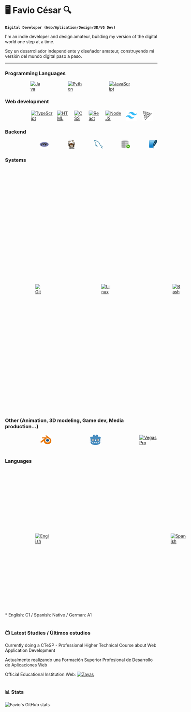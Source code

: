 # 🖥️ Favio César 🔍

**`Digital Developer (Web/Aplication/Design/3D/VG Dev)`**

I'm an indie developer and design amateur, building my version of the digital world one step at a time.

Soy un desarrollador independiente y diseñador amateur, construyendo mi versión del mundo digital paso a paso.

---

### Programming Languages

<div style="display: flex; justify-content: space-evenly; align-items: center;">
   ‎ ‎ ‎ ‎ ‎ ‎ ‎ ‎ ‎ ‎ ‎ ‎ ‎ ‎ ‎ ‎ ‎ ‎ ‎ ‎ ‎ ‎ ‎ ‎ ‎ ‎ ‎ ‎ ‎ ‎ ‎ 
   <a href="https://www.java.com" target="_blank">
      <img alt="Java" width="100px" src="https://cdn.jsdelivr.net/gh/devicons/devicon/icons/java/java-original.svg" />
   </a>
   ‎ ‎ ‎ ‎ ‎ ‎ ‎ ‎ ‎ ‎ ‎ ‎ ‎ ‎ ‎ ‎ ‎ ‎ ‎ ‎ ‎ ‎ ‎ ‎ ‎ ‎ ‎ ‎ ‎ ‎ ‎ ‎ ‎ 
   <a href="https://www.python.org" target="_blank">
      <img alt="Python" width="100px" src="https://cdn.jsdelivr.net/gh/devicons/devicon/icons/python/python-plain.svg" />
   </a>
   ‎ ‎ ‎ ‎ ‎ ‎ ‎ ‎ ‎ ‎ ‎ ‎ ‎ ‎ ‎ ‎ ‎ ‎ ‎ ‎ ‎ ‎ ‎ ‎ ‎ ‎ ‎ ‎ ‎ ‎ ‎ ‎ ‎
   <a href="https://developer.mozilla.org/en-US/docs/Web/JavaScript" target="_blank">
      <img alt="JavaScript" width="100px" src="https://cdn.jsdelivr.net/gh/devicons/devicon/icons/javascript/javascript-plain.svg" />
   </a>
   ‎ ‎ ‎ ‎ ‎ ‎ ‎ ‎ ‎ ‎ ‎ ‎ ‎ ‎ ‎ ‎ ‎ ‎ ‎ ‎ ‎ ‎ ‎ ‎ ‎ ‎ ‎ ‎ ‎ ‎ ‎ ‎ ‎
</div>

### Web development

<div style="display: flex; justify-content: space-evenly; align-items: center;">
   ‎ ‎ ‎ ‎ ‎ ‎ ‎ ‎ ‎ ‎ ‎ ‎ ‎ ‎ ‎ ‎ ‎ ‎ ‎ ‎ ‎ ‎ ‎ ‎ ‎ ‎ ‎ ‎ ‎ ‎ 
   <a href="https://www.typescriptlang.org" target="_blank">
      <img alt="TypeScript" width="50px" src="https://cdn.jsdelivr.net/gh/devicons/devicon/icons/typescript/typescript-plain.svg" />
   </a>
    ‎ ‎ ‎ ‎ ‎ ‎ 
   <a href="https://developer.mozilla.org/en-US/docs/Web/HTML" target="_blank">
      <img alt="HTML" width="50px" src="https://cdn.jsdelivr.net/gh/devicons/devicon/icons/html5/html5-plain.svg" />
   </a>
   ‎ ‎ ‎ ‎ ‎ ‎ 
   <a href="https://developer.mozilla.org/en-US/docs/Web/CSS" target="_blank">
      <img alt="CSS" width="50px" src="https://cdn.jsdelivr.net/gh/devicons/devicon/icons/css3/css3-plain.svg" />
   </a>
   ‎ ‎ ‎ ‎ ‎ ‎ 
   <a href="https://reactjs.org" target="_blank">
      <img alt="React" width="50px" src="https://cdn.jsdelivr.net/gh/devicons/devicon/icons/react/react-original.svg" />
   </a>
   ‎ ‎ ‎ ‎ ‎ ‎ 
   <a href="https://nodejs.org" target="_blank">
      <img alt="NodeJS" width="50px" src="https://cdn.jsdelivr.net/gh/devicons/devicon/icons/nodejs/nodejs-original.svg" />
   </a>
   ‎ ‎ ‎ ‎ ‎ ‎ 
   <a href="https://tailwindcss.com" target="_blank">
      <img alt="Tailwind" width="50px" src="https://github.com/devicons/devicon/blob/6910f0503efdd315c8f9b858234310c06e04d9c0/icons/tailwindcss/tailwindcss-original.svg" />
   </a>
   ‎ ‎ ‎ ‎ ‎ ‎ 
   <a href="https://threejs.org" target="_blank">
      <img alt="ThreeJS" width="50px" src="https://github.com/devicons/devicon/blob/6910f0503efdd315c8f9b858234310c06e04d9c0/icons/threejs/threejs-original.svg" />
   </a>
   ‎ ‎ ‎ ‎ ‎ ‎ 
</div>

### Backend

<div style="display: flex; justify-content: space-evenly; align-items: center; gap: 10px;">
‎ ‎ ‎ ‎ ‎ ‎ ‎ ‎ ‎ ‎ ‎ ‎ ‎ ‎ ‎ ‎ ‎ ‎ ‎ ‎ ‎ ‎ ‎ ‎ ‎ ‎ ‎ ‎ ‎ ‎ ‎ ‎ ‎ ‎ ‎ ‎ ‎ ‎ ‎ ‎ ‎ ‎ ‎ ‎ ‎ ‎ ‎ 
   <a href="https://www.php.net" target="_blank">
      <img alt="PHP" width="50px" src="https://github.com/devicons/devicon/blob/6910f0503efdd315c8f9b858234310c06e04d9c0/icons/php/php-original.svg" />
   </a>
‎ ‎ ‎ ‎ ‎ ‎ ‎ ‎ ‎ ‎ ‎ ‎ ‎ ‎ ‎ ‎ ‎ ‎ ‎ 
   <a href="https://www.php.net" target="_blank">
      <img alt="Composer" width="50px" src="https://github.com/devicons/devicon/blob/6910f0503efdd315c8f9b858234310c06e04d9c0/icons/composer/composer-original.svg" />
   </a>
‎ ‎ ‎ ‎ ‎ ‎ ‎ ‎ ‎ ‎ ‎ ‎ ‎ ‎ ‎ ‎ ‎ ‎ ‎ 
   <a href="https://www.mysql.com" target="_blank">
      <img alt="MySql" width="50px" src="https://github.com/devicons/devicon/blob/6910f0503efdd315c8f9b858234310c06e04d9c0/icons/mysql/mysql-original.svg" />
   </a>
‎ ‎ ‎ ‎ ‎ ‎ ‎ ‎ ‎ ‎ ‎ ‎ ‎ ‎ ‎ ‎ ‎ ‎ ‎ 
   <a href="https://www.oracle.com/database/technologies/appdev/sqldeveloper-landing.html" target="_blank">
      <img alt="SqlDeveloper" width="50px" src="https://github.com/devicons/devicon/blob/6910f0503efdd315c8f9b858234310c06e04d9c0/icons/sqldeveloper/sqldeveloper-original.svg" />
   </a>
‎ ‎ ‎ ‎ ‎ ‎ ‎ ‎ ‎ ‎ ‎ ‎ ‎ ‎ ‎ ‎ ‎ ‎ ‎ 
   <a href="https://www.sqlite.org" target="_blank">
      <img alt="SqlLite" width="50px" src="https://github.com/devicons/devicon/blob/6910f0503efdd315c8f9b858234310c06e04d9c0/icons/sqlite/sqlite-original.svg" />
   </a>
</div>

### Systems

<div style="display: flex; justify-content: space-evenly; align-items: center; gap: 100px;">
‎ ‎ ‎ ‎ ‎ ‎ ‎ ‎ ‎ ‎ ‎ ‎ ‎ ‎ ‎ ‎ ‎ ‎ ‎ ‎ ‎ ‎ ‎ ‎ ‎ ‎ ‎ ‎ ‎ ‎ ‎ ‎ ‎ ‎ ‎ ‎ ‎ ‎ ‎ ‎ ‎ ‎ ‎ ‎ ‎ ‎ ‎ 
   <a href="https://git-scm.com" target="_blank">
      <img alt="Git" width="50px" src="https://cdn.jsdelivr.net/gh/devicons/devicon/icons/git/git-original.svg" />
   </a>
‎ ‎ ‎ ‎ ‎ ‎ ‎ ‎ ‎ ‎ ‎ ‎ ‎ ‎ ‎ ‎ ‎ ‎ ‎ 
   <a href="https://www.linux.org" target="_blank">
      <img alt="Linux" width="50px" src="https://cdn.jsdelivr.net/gh/devicons/devicon/icons/linux/linux-original.svg" />
   </a>
‎ ‎ ‎ ‎ ‎ ‎ ‎ ‎ ‎ ‎ ‎ ‎ ‎ ‎ ‎ ‎ ‎ ‎ ‎ 
   <a href="https://www.gnu.org/software/bash/" target="_blank">
      <img alt="Bash" width="50px" src="https://cdn.jsdelivr.net/gh/devicons/devicon/icons/bash/bash-original.svg" />
   </a>
‎ ‎ ‎ ‎ ‎ ‎ ‎ ‎ ‎ ‎ ‎ ‎ ‎ ‎ ‎ ‎ ‎ ‎ ‎ 
   <a href="https://www.openssh.com" target="_blank">
      <img alt="SSH" width="50px" src="https://github.com/devicons/devicon/blob/6910f0503efdd315c8f9b858234310c06e04d9c0/icons/ssh/ssh-original.svg" />
   </a>
</div>

### Other (Animation, 3D modeling, Game dev, Media production...)

<div style="display: flex; justify-content: space-evenly; align-items: center; gap: 10px;">
‎ ‎ ‎ ‎ ‎ ‎ ‎ ‎ ‎ ‎ ‎ ‎ ‎ ‎ ‎ ‎ ‎ ‎ ‎ ‎ ‎ ‎ ‎ ‎ ‎ ‎ ‎ ‎ ‎ ‎ ‎ ‎ ‎ ‎ ‎ ‎ ‎ ‎ ‎ 
   <a href="https://www.blender.org" target="_blank">
      <img alt="Blender" width="50px" src="https://github.com/devicons/devicon/blob/6910f0503efdd315c8f9b858234310c06e04d9c0/icons/blender/blender-original.svg" />
   </a>
‎ ‎ ‎ ‎ ‎ ‎ ‎ ‎ ‎ ‎ ‎ ‎ ‎ ‎ ‎ ‎ ‎ ‎ ‎ ‎ ‎ ‎ ‎ ‎ ‎ ‎ ‎ ‎ ‎ ‎ ‎ ‎ ‎ ‎ ‎ ‎ ‎ ‎ ‎ 
   <a href="https://godotengine.org" target="_blank">
      <img alt="Godot" width="50px" src="https://github.com/devicons/devicon/blob/6910f0503efdd315c8f9b858234310c06e04d9c0/icons/godot/godot-original.svg" />
   </a>
‎ ‎ ‎ ‎ ‎ ‎ ‎ ‎ ‎ ‎ ‎ ‎ ‎ ‎ ‎ ‎ ‎ ‎ ‎ ‎ ‎ ‎ ‎ ‎ ‎ ‎ ‎ ‎ ‎ ‎ ‎ ‎ ‎ ‎ ‎ ‎ ‎ ‎ ‎ 
   <a href="https://www.vegascreativesoftware.com/es/vegas-pro/" target="_blank">
      <img alt="Vegas Pro" width="50px" src="https://upload.wikimedia.org/wikipedia/commons/7/71/VEGAS_Pro_icon.png?20210526085041" />
   </a>
   
</div>

#

### Languages

<div style="display: flex; justify-content: space-evenly; align-items: center; gap: 100px;">
‎ ‎ ‎ ‎ ‎ ‎ ‎ ‎ ‎ ‎ ‎ ‎ ‎ ‎ ‎ ‎ ‎ ‎ ‎ ‎ ‎ ‎ ‎ ‎ ‎ ‎ 
      <a href="https://www.oxfordlearnersdictionaries.com/" target="_blank">
         <img alt="English" width="100px" src="https://upload.wikimedia.org/wikipedia/commons/thumb/a/aa/Flag_of_the_United_Kingdom_%281-1%29.svg/300px-Flag_of_the_United_Kingdom_%281-1%29.svg.png" />
      </a>
‎ ‎ ‎ ‎ ‎ ‎ ‎ ‎ ‎ ‎ ‎ ‎ ‎ ‎ ‎ ‎ ‎ ‎ ‎ ‎ ‎ ‎ ‎ ‎ ‎ ‎ ‎ 
      <a href="https://dle.rae.es/" target="_blank">
         <img alt="Spanish" width="100px" src="https://github.com/lipis/flag-icons/blob/e119b66129af6dd849754ccf25dfbf81d4a306d5/flags/1x1/es.svg" />
      </a>
‎ ‎ ‎ ‎ ‎ ‎ ‎ ‎ ‎ ‎ ‎ ‎ ‎ ‎ ‎ ‎ ‎ ‎ ‎ ‎ ‎ ‎ ‎ ‎ ‎ ‎ ‎
      <a href="https://dle.rae.es/" target="_blank">
         <img alt="Spanish" width="100px" src="https://github.com/joielechong/iso-country-flags-svg-collection/blob/9ebbd577b9a70fbfd9a1931be80c66e0d2f31a9d/svg/country-squared/de.svg" />
      </a>
      
</div>
<p>* English: C1  /  Spanish: Native   /   German: A1</p>

#

### 📺 Latest Studies / Últimos estudios

Currently doing a CTeSP - Professional Higher Technical Course about Web Application Development

Actualmente realizando una Formación Superior Profesional de Desarrollo de Aplicaciones Web

   <p>
     Official Educational Institution Web:
      <a href="https://site.educa.madrid.org/ies.mariadezayas.majadahonda/">
        <img alt="Zayas" width="30px" src="https://img.icons8.com/?size=100&id=111460&format=png&color=FFFFFF" />
      </a> 
   </p>

#

### 📊 Stats

![Favio's GitHub stats](https://github-readme-stats.vercel.app/api?username=Favio-Cesar&show_icons=true&theme=gruvbox)

#

<!--
**Favio-Cesar/Favio-Cesar**

Here are some ideas:

- 🔭 I’m currently working on ...
- 🌱 I’m currently learning ...
- 👯 I’m looking to collaborate on ...
- 🤔 I’m looking for help with ...
- 💬 Ask me about ...
- 📫 How to reach me: ...
- 😄 Pronouns: ...
- ⚡ Fun fact: ...
-->
